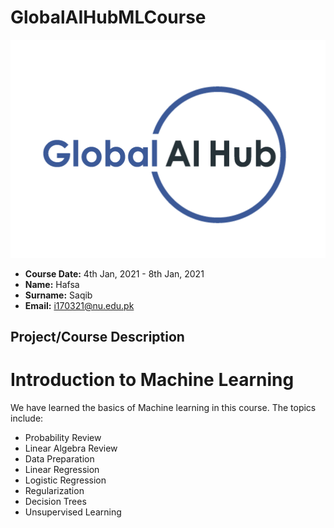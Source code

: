 # GlobalAIHubMLCourse
![](Img/logo.png)

-  **Course Date:** 4th Jan, 2021 - 8th Jan, 2021
-  **Name:**  Hafsa
-  **Surname:** Saqib
-  **Email:** i170321@nu.edu.pk

## Project/Course Description
# Introduction to Machine Learning 
 We have learned the basics of Machine learning in this course. The topics include:
- Probability Review
- Linear Algebra Review
- Data Preparation
- Linear Regression
- Logistic Regression
- Regularization
- Decision Trees
- Unsupervised Learning 
